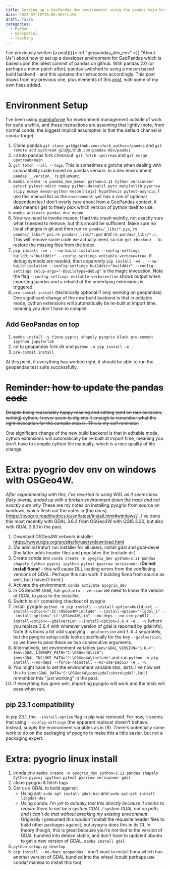 ```yaml
---
title: Setting up a GeoPandas dev environment using the pandas main branch (Meson Edition)
date: 2023-07-18T18:05:38+11:00
draft: false
categories:
  - Python
  - Geospatial
  - Teaching
---
```


I've previously written [a post]({{< ref "geopandas_dev_env" >}} "About Us") about how to set up a developer environment for GeoPandas which is based upon the
latest commit of pandas on github. With pandas 2.0 (or perhaps a minor patch after), pandas switched to using a meson
based build backend - and this updates the instructions accordingly. This post draws from my previous one, plus elements of this [post](https://github.com/pandas-dev/pandas/issues/49683#issue-1447017509), with some of my own fixes added.



# Environment Setup

I've been using [mambaforge](https://github.com/conda-forge/miniforge#mambaforge) for environment management outside of
work for quite a while, and these instructions are assuming that lightly (note, from normal conda, the biggest implicit
assumption is that the default channel is conda-forge).

1. Clone pandas `git clone git@github.com:<fork_author>/pandas` and
   `git remote add upstream git@github.com:pandas-dev/pandas`
2. `cd` into pandas fork checkout. `git fetch upstream` and `git merge upstream/main`
3. `git fetch --all --tags`. This is sometimes a gotcha when dealing with compatibility code based on pandas version. In
   a dev environment `pandas.__version__` is git aware.
4. `mamba create -n pandas_dev_meson python=3.11 Cython versioneer pytest pytest-xdist numpy python-dateutil pytz matplotlib pyarrow scipy numpy meson-python meson[ninja] hypothesis pytest-asyncio`,
   I use this manual list as the `environment.yml` has a zoo of optional dependencies I don't overly care about from a
   GeoPandas context, it also means I get to freely pick which version of python itself to use.
5. `mamba activate pandas_dev_meson`
6. Now we need to invoke meson, I had this crash weirdly, not exactly sure what I needed to remove, but this should be sufficient. Make sure no local changes in git and then 
    run `rm pandas/_libs/*.pyx`, `rm pandas/_libs/*.pxi` `rm pandas/_libs/*.pyd` and `rm pandas/_libs/*.c`. This will remove some code we actually need, so run `git checkout .` to restore the missing files from the index.
7. `pip install -ve . --no-build-isolation --config-settings builddir="builddir" --config-settings editable-verbose=true`. If  debug symbols are needed, then apparently `pip install -ve . --no-build-isolation --config-settings builddir="builddir" --config-settings setup-args="-Dbuildtype=debug"` is the magic invocation. Note the flag `--config-settings editable-verbose=true` shows output when importing pandas and a rebuild of the underlying extensions is triggered.
9.  `pre-commit install` (technically optional if only working on geopandas)
One significant change of the new build backend is that in editable mode, cython extensions will automatically be re-built at import time, meaning you don't have to compile


## Add GeoPandas on top

1. `mamba install -y fiona pyproj shapely pyogrio black pre-commit ipython jupyterlab`
2. cd to geopandas fork dir and `python -m pip install -e .`
3. `pre-commit install`

At this point, if everything has worked right, it should be able to run the geopandas test suite successfully.

# ~~Reminder: how to update the pandas code~~



~~Despite being reasonably happy reading and editing (and on rare occasion, writing) cython, I never seem to dig into it~~
~~enough to remember what the right invocation for the compile step is. This is my self reminder:~~

One significant change of the new build backend is that in editable mode, cython extensions will automatically be re-built at import time, meaning you don't have to compile cython file manually, which is a nice quality of life change.


# Extra: pyogrio dev env on windows with OSGeo4W.

*After experimenting with this, I've reverted to using WSL as it seems less flaky overall, ended up with a broken
environment down the track and not exactly sure why* These are my notes on installing pyogrio from source on windows,
which flesh out the notes in (the docs)\[https://pyogrio.readthedocs.io/en/latest/install.html#windows\]. I've done this
most recently with GDAL 3.6.4 from OSGeo4W with QGIS 3.30, but also with GDAL 3.5.1 in the past.

01. Download OSGeo4W network installer https://www.qgis.org/en/site/forusers/download.html
02. (As administrator) run installer for all users, install gdal and gdal-devel (the latter adds header files and
    populates the \\include dir)
03. Create conda env
    `conda create -n pyogrio_dev python=3.11 pandas shapely Cython pyproj ipython pytest pyarrow versioneer`. (**Do not
    install fiona!** - this will cause DLL loading errors from the conflicting versions of GDAL. Perhaps this can work
    if building fiona from source as well, but i haven't tried.)
04. Activate the environment: `conda activate pyogrio_dev`
05. In OSGeo4W shell, run `gdalinfo --version` we need to know the version of GDAL to pass to the installler.
06. Switch to dir containing checkout of pyogrio
07. Install pyogrio
    `python -m pip install --install-option=build_ext --install-option="-IC:\OSGeo4W\include" --install-option="-lgdal_i" --install-option="-LC:\OSGeo4W\lib" --no-deps --no-use-pep517 --install-option=--gdalversion --install-option=3.6.4 -e . -v`
    (where you replace 3.6.4 with whatever version of gdal is reported by gdalinfo). Note this looks a bit odd supplying
    `--gdalversion` and `3.6.4` separately, but the pyogrio setup code looks specifically for the key `--gdalversion`,
    so we have to pass these as two consecutive arguments.
08. Alternatively, set environment variables
    `$env:GDAL_VERSION="3.6.4"; $env:GDAL_LIBRARY_PATH="C:\OSGeo4W\lib"; $env:GDAL_INCLUDE_PATH="C:\OSGeo4W\include"`
    and run `python -m pip install --no-deps --force-reinstall --no-use-pep517 -e . -v`
09. You might have to set the environment variable `GDAL_DATA`. I've now set this to
    `$env:GDAL_DATA="C:\OSGeo4W\apps\gdal\share\gdal"`, but I remember this "just working" in the past.
10. If everything has gone well, importing pyogrio will work and the tests will pass when run.

## pip 23.1 compatibility

In pip 23.1, the `--install-option` flag in pip was removed. For now, it seems that using `--config-settings` (the
apparent replace) doesn't behave. Instead, supply the environment variables as in (9). There's potentially some work to
do on the packaging of pyogrio to make this a little easier, but not a packaging expert.

# Extra: pyogrio linux install

1. conda env
   `mamba create -n pyogrio_dev python=3.11 pandas shapely Cython pyproj ipython pytest pyarrow versioneer gdal`
2. clone pyogrio & fetch tags
3. Get us a GDAL to build against:
   - Using apt: `sudo apt install gdal-bin` and `sudo apt-get install libgdal-dev`
   - Using conda: *I'm yet to actually test this directly because it seems to require there to not be a system GDAL /
     system GDAL not on path, and I can't do that without breaking my existing environment*. Originally I presumed this
     wouldn't install the requisite header files to build other packages against, but pyogrio does this in its CI. In
     theory though, this is great because you're not tied to the version of GDAL bundled into debian stable, and don't
     have to updated ubuntu to get a new version of GDAL. `mamba install gdal`
4. `python setup.py develop`
5. `pip install --no-deps geopandas` - don't want to install fiona which has another version of GDAL bundled into the
   wheel (could perhaps use conda/ mamba to install this too)
